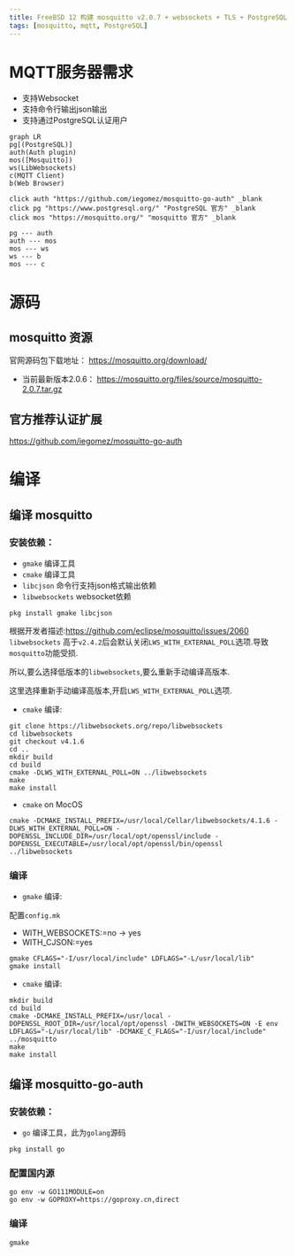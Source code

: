 ```yaml
---
title: FreeBSD 12 构建 mosquitto v2.0.7 + websockets + TLS + PostgreSQL认证 date: 2021-02-01 00:07:53
tags: [mosquitto, mqtt, PostgreSQL]
---
```


# MQTT服务器需求

- 支持Websocket
- 支持命令行输出json输出
- 支持通过PostgreSQL认证用户

```mermaid
graph LR
pg[(PostgreSQL)]
auth(Auth plugin)
mos([Mosquitto])
ws(LibWebsockets)
c(MQTT Client)
b(Web Browser)

click auth "https://github.com/iegomez/mosquitto-go-auth" _blank
click pg "https://www.postgresql.org/" "PostgreSQL 官方" _blank
click mos "https://mosquitto.org/" "mosquitto 官方" _blank

pg --- auth
auth --- mos
mos --- ws
ws --- b
mos --- c
```

# 源码

## mosquitto 资源

官网源码包下载地址： https://mosquitto.org/download/

- 当前最新版本2.0.6： https://mosquitto.org/files/source/mosquitto-2.0.7.tar.gz

## 官方推荐认证扩展

https://github.com/iegomez/mosquitto-go-auth

# 编译

## 编译 mosquitto

### 安装依赖：

- `gmake` 编译工具
- `cmake` 编译工具
- `libcjson` 命令行支持json格式输出依赖
- `libwebsockets` websocket依赖

```shell
pkg install gmake libcjson
```

根据开发者描述:https://github.com/eclipse/mosquitto/issues/2060
`libwebsockets` 高于`v2.4.2`后会默认关闭`LWS_WITH_EXTERNAL_POLL`选项.导致`mosquitto`功能受损.

所以,要么选择低版本的`libwebsockets`,要么重新手动编译高版本.

这里选择重新手动编译高版本,开启`LWS_WITH_EXTERNAL_POLL`选项.

* `cmake` 编译:

```shell
git clone https://libwebsockets.org/repo/libwebsockets
cd libwebsockets
git checkout v4.1.6
cd ..
mkdir build
cd build
cmake -DLWS_WITH_EXTERNAL_POLL=ON ../libwebsockets
make
make install
```

- `cmake` on MocOS
```shell
cmake -DCMAKE_INSTALL_PREFIX=/usr/local/Cellar/libwebsockets/4.1.6 -DLWS_WITH_EXTERNAL_POLL=ON -DOPENSSL_INCLUDE_DIR=/usr/local/opt/openssl/include -DOPENSSL_EXECUTABLE=/usr/local/opt/openssl/bin/openssl ../libwebsockets
```

### 编译

* `gmake` 编译:

配置`config.mk`

- WITH_WEBSOCKETS:=no -> yes
- WITH_CJSON:=yes

```shell
gmake CFLAGS="-I/usr/local/include" LDFLAGS="-L/usr/local/lib"
gmake install
```

* `cmake` 编译:

```shell
mkdir build
cd build
cmake -DCMAKE_INSTALL_PREFIX=/usr/local -DOPENSSL_ROOT_DIR=/usr/local/opt/openssl -DWITH_WEBSOCKETS=ON -E env LDFLAGS="-L/usr/local/lib" -DCMAKE_C_FLAGS="-I/usr/local/include" ../mosquitto
make
make install
```

## 编译 mosquitto-go-auth

### 安装依赖：

- `go` 编译工具，此为`golang`源码

```shell
pkg install go
```

### 配置国内源

```shell
go env -w GO111MODULE=on
go env -w GOPROXY=https://goproxy.cn,direct
```

### 编译

```shell
gmake
```
